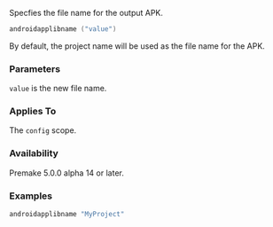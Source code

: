 Specfies the file name for the output APK.

```lua
androidapplibname ("value")
```

By default, the project name will be used as the file name for the APK.

### Parameters ###

`value` is the new file name.

### Applies To ###

The `config` scope.

### Availability ###

Premake 5.0.0 alpha 14 or later.

### Examples ###

```lua
androidapplibname "MyProject"
```


